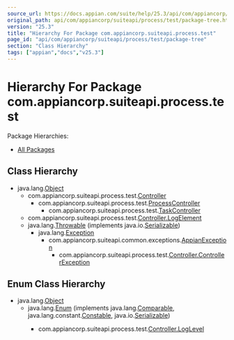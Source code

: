 ```yaml
---
source_url: https://docs.appian.com/suite/help/25.3/api/com/appiancorp/suiteapi/process/test/package-tree.html
original_path: api/com/appiancorp/suiteapi/process/test/package-tree.html
version: "25.3"
title: "Hierarchy For Package com.appiancorp.suiteapi.process.test"
page_id: "api/com/appiancorp/suiteapi/process/test/package-tree"
section: "Class Hierarchy"
tags: ["appian","docs","v25.3"]
---
```



# Hierarchy For Package com.appiancorp.suiteapi.process.test

Package Hierarchies:

-   [All Packages](../../../../../overview-tree.html)

## Class Hierarchy

-   java.lang.[Object](https://docs.oracle.com/en/java/javase/17/docs/api/java.base/java/lang/Object.html "class or interface in java.lang")
    -   com.appiancorp.suiteapi.process.test.[Controller](Controller.html "class in com.appiancorp.suiteapi.process.test")
        -   com.appiancorp.suiteapi.process.test.[ProcessController](ProcessController.html "class in com.appiancorp.suiteapi.process.test")
            -   com.appiancorp.suiteapi.process.test.[TaskController](TaskController.html "class in com.appiancorp.suiteapi.process.test")
    -   com.appiancorp.suiteapi.process.test.[Controller.LogElement](Controller.LogElement.html "class in com.appiancorp.suiteapi.process.test")
    -   java.lang.[Throwable](https://docs.oracle.com/en/java/javase/17/docs/api/java.base/java/lang/Throwable.html "class or interface in java.lang") (implements java.io.[Serializable](https://docs.oracle.com/en/java/javase/17/docs/api/java.base/java/io/Serializable.html "class or interface in java.io"))
        -   java.lang.[Exception](https://docs.oracle.com/en/java/javase/17/docs/api/java.base/java/lang/Exception.html "class or interface in java.lang")
            -   com.appiancorp.suiteapi.common.exceptions.[AppianException](../../common/exceptions/AppianException.html "class in com.appiancorp.suiteapi.common.exceptions")
                -   com.appiancorp.suiteapi.process.test.[Controller.ControllerException](Controller.ControllerException.html "class in com.appiancorp.suiteapi.process.test")

## Enum Class Hierarchy

-   java.lang.[Object](https://docs.oracle.com/en/java/javase/17/docs/api/java.base/java/lang/Object.html "class or interface in java.lang")
    -   java.lang.[Enum](https://docs.oracle.com/en/java/javase/17/docs/api/java.base/java/lang/Enum.html "class or interface in java.lang")<E> (implements java.lang.[Comparable](https://docs.oracle.com/en/java/javase/17/docs/api/java.base/java/lang/Comparable.html "class or interface in java.lang")<T>, java.lang.constant.[Constable](https://docs.oracle.com/en/java/javase/17/docs/api/java.base/java/lang/constant/Constable.html "class or interface in java.lang.constant"), java.io.[Serializable](https://docs.oracle.com/en/java/javase/17/docs/api/java.base/java/io/Serializable.html "class or interface in java.io"))
        -   com.appiancorp.suiteapi.process.test.[Controller.LogLevel](Controller.LogLevel.html "enum class in com.appiancorp.suiteapi.process.test")